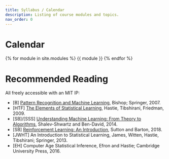 ```yaml
---
title: Syllabus / Calendar
description: Listing of course modules and topics.
nav_order: 0
---
```


# Calendar

{% for module in site.modules %}
{{ module }}
{% endfor %}


# Recommended Reading

All freely accessible with an MIT IP:

- [B] [Pattern Recognition and Machine Learning](https://www.microsoft.com/en-us/research/uploads/prod/2006/01/Bishop-Pattern-Recognition-and-Machine-Learning-2006.pdf), Bishop; Springer, 2007.
- [HTF] [The Elements of Statistical Learning](https://hastie.su.domains/ElemStatLearn/), Hastie, Tibshirani, Friedman, 2009.
- [SB]/[SSS] [Understanding Machine Learning: From Theory to Algorithms](http://www.cs.huji.ac.il/~shais/UnderstandingMachineLearning), Shalev-Shwartz and Ben-David, 2014.
- [SB] [Reinforcement Learning: An Introduction](http://incompleteideas.net/book/RLbook2020trimmed.pdf), Sutton and Barton, 2018.
- [JWHT] An Introduction to Statistical Learning, James, Witten, Hastie, Tibshirani; Springer, 2013.
- [EH] Computer Age Statistical Inference, Efron and Hastie; Cambridge University Press, 2016.